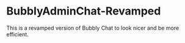 # BubblyAdminChat-Revamped
This is a revamped version of Bubbly Chat to look nicer and be more efficient. 
